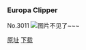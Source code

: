 ### Europa Clipper
No.3011
![图片不见了~~~](https://imgs.xkcd.com/comics/europa_clipper.png)

[原址](https://xkcd.com//3011) [下载](https://imgs.xkcd.com/comics/europa_clipper.png)

